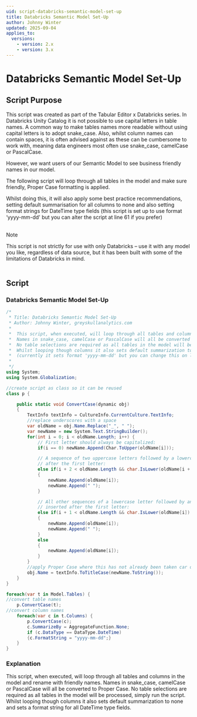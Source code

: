 ```yaml
---
uid: script-databricks-semantic-model-set-up
title: Databricks Semantic Model Set-Up
author: Johnny Winter
updated: 2025-09-04
applies_to:
  versions:
    - version: 2.x
    - version: 3.x
---
```

# Databricks Semantic Model Set-Up

## Script Purpose
This script was created as part of the Tabular Editor x Databricks series. In Databricks Unity Catalog it is not possible to use capital letters in table names. A common way to make tables names more readable without using capital letters is to adopt snake_case. Also, whilst column names can contain spaces, it is often advised against as these can be cumbersome to work with, meaning data engineers most often use snake_case, camelCase or PascalCase.  

However, we want users of our Semantic Model to see business friendly names in our model.  

The following script will loop through all tables in the model and make sure friendly, Proper Case formatting is applied. 

Whilst doing this, it will also apply some best practice recommendations, setting default summarisation for all columns to none and also setting format strings for DateTime type fields (this script is set up to use format ‘yyyy-mm-dd' but you can alter the script at line 61 if you prefer) 
<br></br>
> [!NOTE] 
> This script is not strictly for use with only Databricks – use it with any model you like, regardless of data source, but it has been built with some of the limitations of Databricks in mind. 
<br></br>
## Script

### Databricks Semantic Model Set-Up
```csharp
/*
 * Title: Databricks Semantic Model Set-Up
 * Author: Johnny Winter, greyskullanalytics.com
 *
 *  This script, when executed, will loop through all tables and columns in the model and rename with friendly names. 
 *  Names in snake_case, camelCase or PascalCase will all be converted to Proper Case.
 *  No table selections are required as all tables in the model will be processed, simply run the script.
 *  Whilst looping though columns it also sets default summarization to none and sets a format string for all DateTime type fields 
 *  (currently it sets format 'yyyy-mm-dd' but you can change this on line 61 if you wish).
 *
 */
using System;
using System.Globalization;

//create script as class so it can be reused 
class p {

    public static void ConvertCase(dynamic obj)
    {
        TextInfo textInfo = CultureInfo.CurrentCulture.TextInfo;
        //replace underscores with a space
        var oldName = obj.Name.Replace("_", " ");
        var newName = new System.Text.StringBuilder();
        for(int i = 0; i < oldName.Length; i++) {
            // First letter should always be capitalized:
            if(i == 0) newName.Append(Char.ToUpper(oldName[i]));

            // A sequence of two uppercase letters followed by a lowercase letter should have a space inserted
            // after the first letter:
            else if(i + 2 < oldName.Length && char.IsLower(oldName[i + 2]) && char.IsUpper(oldName[i + 1]) && char.IsUpper(oldName[i]))
            {
                newName.Append(oldName[i]);
                newName.Append(" ");
            }

            // All other sequences of a lowercase letter followed by an uppercase letter, should have a space
            // inserted after the first letter:
            else if(i + 1 < oldName.Length && char.IsLower(oldName[i]) && char.IsUpper(oldName[i+1]))
            {
                newName.Append(oldName[i]);
                newName.Append(" ");
            }
            else
            {
                newName.Append(oldName[i]);
            }
        }
        //apply Proper Case where this has not already been taken car of above
        obj.Name = textInfo.ToTitleCase(newName.ToString());
    }
}

foreach(var t in Model.Tables) {
//convert table names
    p.ConvertCase(t);
//convert column names
    foreach(var c in t.Columns) {
        p.ConvertCase(c);
        c.SummarizeBy = AggregateFunction.None;
        if (c.DataType == DataType.DateTime)
        {c.FormatString = "yyyy-mm-dd";}
    }
}
```
### Explanation
This script, when executed, will loop through all tables and columns in the model and rename with friendly names. Names in snake_case, camelCase or PascalCase will all be converted to Proper Case. No table selections are required as all tables in the model will be processed, simply run the script. Whilst looping though columns it also sets default summarization to none and sets a format string for all DateTime type fields.

